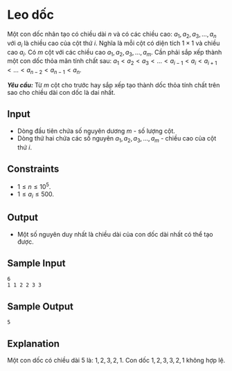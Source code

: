 # Leo dốc

Một con dốc nhân tạo có chiều dài $n$ và có các chiều cao: $a_1, a_2, a_3, \dots, a_n$ với $a_i$ là chiều cao của cột thứ $i$. Nghĩa là mỗi cột có diện tích $1 \times 1$ và chiều cao $a_i$. Có $m$ cột với các chiều cao $a_1, a_2, a_3, \dots, a_m$. Cần phải sắp xếp thành một con dốc thỏa mãn tính chất sau: $a_1 < a_2 < a_3 < \dots < a_{i - 1} < a_i < a_{i + 1} < \dots < a_{n - 2} < a_{n - 1} < a_n$.

***Yêu cầu:*** Từ $m$ cột cho trước hay sắp xếp tạo thành dốc thỏa tính chất trên sao cho chiều dài con dốc là dai nhất.

## Input

- Dòng đầu tiên chứa số nguyên dương $m$ - số lượng cột.
- Dòng thứ hai chứa các số nguyên $a_1, a_2, a_3, \dots, a_m$ - chiều cao của cột thứ $i$.

## Constraints

- $1 \le n \le 10^5$.
- $1 \le a_i \le 500$.

## Output

- Một số nguyên duy nhất là chiều dài của con dốc dài nhất có thể tạo được.

## Sample Input

```
6
1 1 2 2 3 3
```

## Sample Output

```
5
```

## Explanation

Một con dốc có chiều dài $5$ là: $1, 2, 3, 2, 1$. Con dốc $1, 2, 3, 3, 2, 1$ không hợp lệ.
